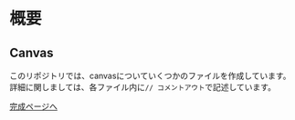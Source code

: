 # 概要

## Canvas

このリポジトリでは、canvasについていくつかのファイルを作成しています。
詳細に関しましては、各ファイル内に`// コメントアウト`で記述しています。


[完成ページへ](https://yscyber.github.io/canvas/ "https://yscyber.github.io/canvas/")
